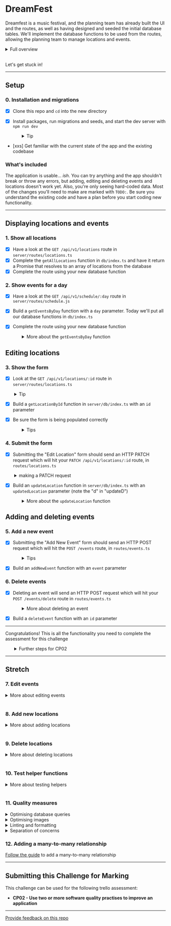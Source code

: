 # DreamFest

Dreamfest is a music festival, and the planning team has already built the UI and the routes, as well as having designed and seeded the initial database tables. We'll implement the database functions to be used from the routes, allowing the planning team to manage locations and events.

<details>
  <summary>Full overview</summary>

You've just landed your first dev role and you're responsible for creating an app that manages DreamFest, a wholesome three day festival that offers attendees daily yoga and meditation, arts and crafts, healthy eateries, wellbeing workshops and sweet beats.

Your app needs to give the festival organisers the ability to add **locations** and to add **events** at those locations. As plans change, they will also need to be able to add, edit and delete events.

Fortunately, the team has already confirmed the venue and dates so they know how many locations they need. They have also confirmed some partners and bands so they can begin slotting them in when your app is ready. The current planning has been prepared as seed data for your database.

The design team has worked up the UI and routes, but they haven't yet connected them to the database. That's where you come in. You'll implement the database functions to be used from the routes.

</details>
<br />

Let's get stuck in!

---

## Setup

### 0. Installation and migrations

- [x] Clone this repo and `cd` into the new directory
- [x] Install packages, run migrations and seeds, and start the dev server with `npm run dev`
  <details style="padding-left: 2em">
    <summary>Tip</summary>

  Commands might look like this:

  ```
  npm i
  npm run knex migrate:latest
  npm run knex seed:run
  npm run dev
  ```

  This will create and populate the database with the existing migrations and seeds, and start the server.
  </details>

- [xxs] Get familiar with the current state of the app and the existing codebase

### What's included

The application is usable... _ish_. You can try anything and the app shouldn't break or throw any errors, but adding, editing and deleting events and locations doesn't work yet. Also, you're only seeing hard-coded data. Most of the changes you'll need to make are marked with `TODO:`. Be sure you understand the existing code and have a plan before you start coding new functionality.

---

## Displaying locations and events

### 1. Show all locations

- [x] Have a look at the `GET /api/v1/locations` route in `server/routes/locations.ts`
- [x] Complete the `getAllLocations` function in `db/index.ts` and have it return a Promise that resolves to an array of locations from the database
- [x] Complete the route using your new database function

### 2. Show events for a day

- [x] Have a look at the `GET /api/v1/schedule/:day` route in `server/routes/schedule.js`
- [x] Build a `getEventsByDay` function with a `day` parameter. Today we'll put all our database functions in `db/index.ts`
- [x] Complete the route using your new database function

  <details style="padding-left: 2em">
    <summary>More about the <code>getEventsByDay</code> function</summary>

  1. JOIN the `events` and `locations` tables WHERE `events.location_id = locations.id`
  2. Filter (`where`) the results for only events where the day matches. Remember to pass the `day` when you call your function!
  3. Note that the `events` and `locations` tables both have `name`, `description`, and `id` columns. How can you specify which one to use when? What is the shape of the data that the component is expecting? **Hint: look at the shape of the hard-coded sample data in `server/routes/schedule.js`**

  If some data isn't displaying in the app, try using `console.log` to look at your data, so that you can compare it to the sample data

  - In particular, if you're sending the `day` property correctly, then the heading in the app should say "Events: Friday", "Events: Saturday" or "Events: Sunday". If it just says "Events:", take another look at your data!
  </details>

## Editing locations

### 3. Show the form

- [x] Look at the `GET /api/v1/locations/:id` route in `server/routes/locations.ts`
<details style="padding-left: 2em">
  <summary>Tip</summary>
  
  This route supplies the current data to the form, ready for the user to edit it.
</details>

- [x] Build a `getLocationById` function in `server/db/index.ts` with an `id` parameter
- [x] Be sure the form is being populated correctly
  <details style="padding-left: 2em">
    <summary>Tips</summary>

  - If it's not working, try the trouble-shooting strategies from section 2
  - Can `.first()` help you here?
  </details>

### 4. Submit the form

- [x] Submitting the "Edit Location" form should send an HTTP PATCH request which will hit your `PATCH /api/v1/locations/:id` route, in `routes/locations.ts`
<details style="padding-left: 2em">
  <summary>making a PATCH request</summary>
This component uses the `useEditLocation` hook, from `client/hooks/api.ts`, this provides a react-query
mutation that makes PATCH requests to a specific location.
</details>

- [x] Build an `updateLocation` function in `server/db/index.ts` with an `updatedLocation` parameter (note the "d" in "updateD")

  <details style="padding-left: 2em">
    <summary>More about the <code>updateLocation</code> function</summary>

  If you find yourself struggling with the `updatedLocation` (object) parameter, you might start by using `id`, `name` and `description` parameters instead.

  - UPDATE the `locations` table with the updated location details
  </details>

## Adding and deleting events

### 5. Add a new event

- [x] Submitting the "Add New Event" form should send an HTTP POST request which will hit the `POST /events` route, in `routes/events.ts`
  <details style="padding-left: 2em">
    <summary>Tips</summary>

  - You likely need to rename the `locationId` property of the body object to be `location_id` before passing it to the database
  - You may also want to ensure that `location_id` has a type of `Number` rather than `String`
  </details>

- [x] Build an `addNewEvent` function with an `event` parameter

### 6. Delete events

- [x] Deleting an event will send an HTTP POST request which will hit your `POST /events/delete` route in `routes/events.ts`
  <details style="padding-left: 2em">
    <summary>More about deleting an event</summary>
    
    Within the site, you will find the delete button on the same page you edit an event

  - Note that the "Edit event" page is currently displaying hard-coded details in the form (you'll fix this in the next step), but to check if this page is correct at this stage, click "Edit event" on (for example) the "Cutest Puppy Awards" card, you should then find yourself at the front-end route `/events/4/edit`, 4 being the id of the event (as seen in your seeds).
  - The "Delete event" button should be able to delete "Cutest Puppy Awards" (id 4) even though the displayed details are for "Slushie Apocalypse I" as you will find it uses the id provided by the url, not the hardcoded data.
  </details>

- [x] Build a `deleteEvent` function with an `id` parameter

---

Congratulations! This is all the functionality you need to complete the assessment for this challenge

<details style="padding-left: 2em">
  <summary>Further steps for CP02</summary>

  - Accessibility
    - Check at least pages or two views (including a form - either edit location or edit event) with WAVE
    - Manually check keyboard navigability of two pages or views (including a form)

  - Performance
    - Convert the current image files in the `public/images` folder from jpeg into a better performing format and size
    - Check that the images still appear on the page. (You may need to modify the image source in `client/styles/main.css`)

  - Testing
    - Complete the frontend `client/__tests__/DeletingAnEvent.test.ts` test file to test delete functionality for an event
    - Complete the backend `server/__tests__/DeletingAnEvent.test.ts` test file to test delete functionality for an event

  Check out the CP02 Trello ticket for more information
</details>

---

## Stretch

### 7. Edit events

<details>
  <summary>More about editing events</summary>

**Show the form**

1. Look at the `GET /events/:id` route in `routes/events.ts`. This route supplies the current data to the "Edit Event" form, ready for the user to edit it.
2. Build a `getEventById` function with an `id` parameter. Use this in your route.

**Update the form**

3. Like the "Add new event" form above, the "Edit event" form also needs a list of locations from the database. We can use `getAllLocations` for a third time, but this time we need to modify the data before we send it to the form, so that our data records which location is the current location for this event
   - Maybe you could use an array function here?
4. Make sure you call `getEventById` first, and then `getAllLocations`
   - You're managing three bits of data here: `days`, `event` and `locations`, how will you manage this data so that each function in the promise chain can see everything it needs to see?

**Submit the form**

5. Build an `updateEvent` function with an `updatedEvent` parameter
6. Update `PATCH /events/:id` in `routes/events.ts`
</details>
<br />

### 8. Add new locations

<details>
  <summary>More about adding locations</summary>

You'll need to create new things in this step, but referring to existing features will help.

**Show the form**

1. In `client/components/LocationsList.tsx`, create an "Add Location" link (similar to the "Add Event" link in `client/components/DaySchedule.tsx`)
2. Create a new component at `client/components/NewLocation.tsx`
   - Look at `client/components/EditLocation.tsx` and `client/components/NewEvent.tsx` for guidance
3. add a client-side route in `client/routes.tsx` so that `/locations/add` shows our new component

**Submit the form**

4. Create a `POST /api/v1/locations` route in `routes/locations.ts`
5. Build an `addNewLocation` function with a `locationInfo` parameter
6. Create a hook with `useMutation` to connect our `NewLocation` component to the API

- Refer to `client/hooks/use-create-event.ts` when writing your hook function
</details>
<br />

### 9. Delete locations

<details>
  <summary>More about deleting locations</summary>

You'll need to create new things in this step too, but referring to existing features will help.

**Create link**

1. Add a new "Delete" form and button to `client/components/EditLocation.tsx` (see `client/components/EditEvent.tsx`)
   - Pass the `id` as a hidden form field

**Create route**

2. Create a `DELETE /api/v1/locations/:id` route in `routes/locations.ts`
3. Build a `deleteLocation` function with an `id` parameter
_ If you delete a location that has an event, what happens to the event? Why?_
</details>
<br />

### 10. Test helper functions

<details>
  <summary>More about testing helpers</summary>

Some tests have been created in `helpers.test.ts` but they haven't been written yet. They are just testing the functions exported from `helpers.ts` so they should be pretty easy (as far as testing goes). Some of the functionality hasn't been implemented in the helper functions, so you'll need to do that too. Perhaps this is a good time to revisit test-driven development (write the tests before implementing the functionality in `helpers.ts`). Remember red, green, refactor! \* Note that the `validateDay` function will use a `days` parameter if one is supplied, or if not then it will use the hard-coded `eventDays` value (similar to `db = connection` that you've been using in your functions)

</details>
<br />

### 11. Quality measures

<details>
  <summary>Optimising database queries</summary>

With database queries, it's often most efficient to ask for only the data you need. Take a look at `getAllLocations`, and you might notice that selecting all fields will include the `description` data. But the description data for the full set of locations is only used by the `showLocations.hbs` view. Every other time we call `getAllLocations` the `description` is not used.

Consider writing a separate db function (perhaps `getAllLocationsWithDesc`?) to request the complete data when needed, and updating `getAllLocations` to request only the necessary fields in all other cases.

</details>

<details>
  <summary>Optimising images</summary>

Another way to improve the performance of a site is by making sure images are fit for purpose. Saving images to the best format and resolution will ensure you don't unnecessarily slow down the experience for users. For more detail, check out [this resource](https://web.dev/fast/#optimize-your-images).

</details>

<details>
  <summary>Linting and formatting</summary>

We've already put in place automatic tools that help to format your code in a consistent way. This helps others read your code and makes your life easier, too! If you've ever noticed that whitespace or quotes change when you save a file, you've seen Prettier in action. In addition, we've set up a set of "lint" rules which may have caused angry-looking underlines on your code. You can explicitly cause eslint to run and output errors and warnings by running `npm run lint` from the command line. Fix any problems it informs you of, and your code will be that much cleaner.

</details>

<details>
  <summary>Separation of concerns</summary>

Separation of concerns is the idea that a function, component, or file should have a single responsibility. Having CSS in a separate file from your HTML is one early example. You will likely have been doing this without thinking too much about it, but check to make sure that your functions and files aren't doing too much. If you find a function that's doing several things, refactor it! Separation of concerns helps keep code maintainable and testable.

</details>

### 12. Adding a many-to-many relationship

[Follow the guide](./doc/stretch-many-to-many.md) to add a many-to-many relationship

---

## Submitting this Challenge for Marking

This challenge can be used for the following trello assessment:
 
- **CP02 - Use two or more software quality practises to improve an application**

--- 

[Provide feedback on this repo](https://docs.google.com/forms/d/e/1FAIpQLSfw4FGdWkLwMLlUaNQ8FtP2CTJdGDUv6Xoxrh19zIrJSkvT4Q/viewform?usp=pp_url&entry.1958421517=dreamfest)
